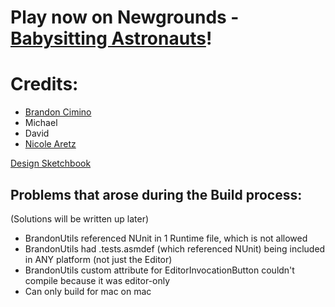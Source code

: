 # Play now on Newgrounds - [Babysitting Astronauts](https://www.newgrounds.com/portal/view/767894)!

# Credits:

- [Brandon Cimino](https://github.com/brandoncimino)
- Michael
- David
- [Nicole Aretz](https://github.com/nicolearetz)

[Design Sketchbook](https://docs.google.com/document/d/1REFAH6utFzSfryoI7g7DsX0OYxLwfHTh9KK1VVgZbfk/edit?usp=sharing)


## Problems that arose during the Build process:
(Solutions will be written up later)
- BrandonUtils referenced NUnit in 1 Runtime file, which is not allowed
- BrandonUtils had .tests.asmdef (which referenced NUnit) being included in ANY platform (not just the Editor)
- BrandonUtils custom attribute for EditorInvocationButton couldn't compile because it was editor-only
- Can only build for mac on mac
